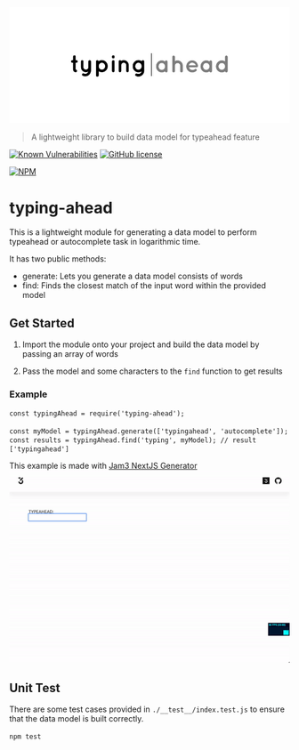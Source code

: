 ![Logo](/docs/typing-ahead-logo.jpg)

> A lightweight library to build data model for typeahead feature

[![Known Vulnerabilities](https://snyk.io/test/github/Jam3/typing-ahead/badge.svg?targetFile=package.json)](https://snyk.io/test/github/Jam3/typing-ahead?targetFile=package.json) [![GitHub license](https://img.shields.io/github/license/Jam3/typing-ahead)](https://github.com/Jam3/typing-ahead/blob/master/LICENSE)

[![NPM](https://nodei.co/npm/typing-ahead.png)](https://nodei.co/npm/typing-ahead/)

# typing-ahead

This is a lightweight module for generating a data model to perform typeahead or autocomplete task in logarithmic time.

It has two public methods:

- generate: Lets you generate a data model consists of words
- find: Finds the closest match of the input word within the provided model

## Get Started

1. Import the module onto your project and build the data model by passing an array of words 

2. Pass the model and some characters to the `find` function to get results

### Example

```
const typingAhead = require('typing-ahead');

const myModel = typingAhead.generate(['typingahead', 'autocomplete']);
const results = typingAhead.find('typing', myModel); // result ['typingahead']
```

This example is made with [Jam3 NextJS Generator](https://github.com/Jam3/nyg-nextjs)
![Example](/docs/typing-ahead-example.gif)


## Unit Test
There are some test cases provided in  `./__test__/index.test.js` to ensure that the data model is built correctly.

`npm test`
